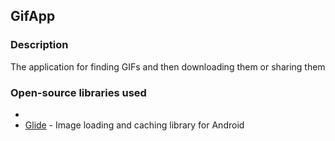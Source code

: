 ## GifApp
### Description

The application for finding GIFs and then downloading them or sharing them

### Open-source libraries used
-
- [Glide](https://github.com/bumptech/glide) - Image loading and caching library for Android
